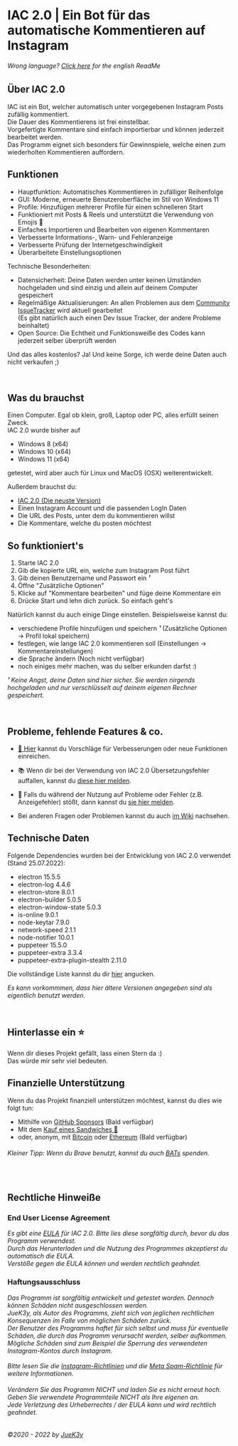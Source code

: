 # IAC 2.0 | Ein Bot für das automatische Kommentieren auf Instagram

###### _Wrong language? [Click here](README.md) for the english ReadMe_


## Über IAC 2.0
IAC ist ein Bot, welcher automatisch unter vorgegebenen Instagram Posts zufällig kommentiert.
<br>Die Dauer des Kommentierens ist frei einstellbar.
<br>Vorgefertigte Kommentare sind einfach importierbar und können jederzeit bearbeitet werden.
<br>Das Programm eignet sich besonders für Gewinnspiele, welche einen zum wiederholten Kommentieren auffordern.


## Funktionen
- Hauptfunktion: Automatisches Kommentieren in zufälliger Reihenfolge
- GUI: Moderne, erneuerte Benutzeroberfläche im Stil von Windows 11
- Profile: Hinzufügen mehrerer Profile für einen schnelleren Start
- Funktioniert mit Posts & Reels und unterstützt die Verwendung von Emojis 🥳
- Einfaches Importieren und Bearbeiten von eigenen Kommentaren
- Verbesserte Informations-, Warn- und Fehleranzeige
- Verbesserte Prüfung der Internetgeschwindigkeit
- Überarbeitete Einstellungsoptionen

Technische Besonderheiten:
- Datensicherheit: Deine Daten werden unter keinen Umständen hochgeladen und sind einzig und allein auf deinem Computer gespeichert
- Regelmäßige Aktualisierungen: An allen Problemen aus dem [Community IssueTracker](https://github.com/JueK3y/Instagram-automated-commenting/issues) wird aktuell gearbeitet
  <br>(Es gibt natürlich auch einen Dev Issue Tracker, der andere Probleme beinhaltet)
- Open Source: Die Echtheit und Funktionsweiße des Codes kann jederzeit selber überprüft werden

Und das alles kostenlos? Ja! Und keine Sorge, ich werde deine Daten auch nicht verkaufen ;)

<br>

## Was du brauchst
Einen Computer. Egal ob klein, groß, Laptop oder PC, alles erfüllt seinen Zweck.
<br>IAC 2.0 wurde bisher auf 
- Windows 8 (x64)
- Windows 10 (x64)
- Windows 11 (x64)

getestet, wird aber auch für Linux und MacOS (OSX) weiterentwickelt.

Außerdem brauchst du:
- [IAC 2.0 (Die neuste Version)](https://github.com/JueK3y/Instagram-automated-commenting/releases/latest)
- Einen Instagram Account und die passenden LogIn Daten
- Die URL des Posts, unter dem du kommentieren willst
- Die Kommentare, welche du posten möchtest


## So funktioniert's
1. Starte IAC 2.0
2. Gib die kopierte URL ein, welche zum Instagram Post führt
3. Gib deinen Benutzername und Passwort ein _¹_
4. Öffne "Zusätzliche Optionen"
5. Klicke auf "Kommentare bearbeiten" und füge deine Kommentare ein
6. Drücke Start und lehn dich zurück. So einfach geht's


Natürlich kannst du auch einige Dinge einstellen.
Beispielsweise kannst du:
- verschiedene Profile hinzufügen und speichern _¹_ (Zusätzliche Optionen -> Profil lokal speichern) 
- festlegen, wie lange IAC 2.0 kommentieren soll (Einstellungen -> Kommentareinstellungen)
- die Sprache ändern (Noch nicht verfügbar)
- noch einiges mehr machen, was du selber erkunden darfst :)

_¹ Keine Angst, deine Daten sind hier sicher. Sie werden nirgends hochgeladen und nur verschlüsselt auf deinem eigenen Rechner gespeichert._

<br>

## Probleme, fehlende Features & co.

- [🚀 Hier](https://github.com/JueK3y/Instagram-automated-commenting/issues/new?assignees=JueK3y-Prv&labels=Enhancement%2C+New+request&template=Feature_Request.yml) kannst du Vorschläge für Verbesserungen oder neue Funktionen einreichen.
- 📚 Wenn dir bei der Verwendung von IAC 2.0 Übersetzungsfehler auffallen, kannst du [diese hier melden](https://github.com/JueK3y/Instagram-automated-commenting/issues/new?assignees=JueK3y-Prv&labels=Translation%2C+New+request&template=Translation_Error.yml).
- 🐛 Falls du während der Nutzung auf Probleme oder Fehler (z.B. Anzeigefehler) stößt, dann kannst du [sie hier melden](https://github.com/JueK3y/Instagram-automated-commenting/issues/new?assignees=JueK3y-Prv&labels=Bug%2C+New+request&template=Bug_Report.yml).

- Bei anderen Fragen oder Problemen kannst du auch [im Wiki](https://github.com/JueK3y/Instagram-automated-commenting/wiki) nachsehen.


## Technische Daten
Folgende Dependencies wurden bei der Entwicklung von IAC 2.0 verwendet (Stand 25.07.2022):

- electron 15.5.5
- electron-log 4.4.6
- electron-store 8.0.1
- electron-builder 5.0.5
- electron-window-state 5.0.3
- is-online 9.0.1
- node-keytar 7.9.0
- network-speed 2.1.1
- node-notifier 10.0.1
- puppeteer 15.5.0
- puppeteer-extra 3.3.4
- puppeteer-extra-plugin-stealth 2.11.0

Die vollständige Liste kannst du dir [hier](https://github.com/JueK3y/Instagram-automated-commenting/network/dependencies) angucken.

_Es kann vorkommmen, dass hier ältere Versionen angegeben sind als eigentlich benutzt werden._

<br>

## Hinterlasse ein ⭐
Wenn dir dieses Projekt gefällt, lass einen Stern da :)
<br>Das würde mir sehr viel bedeuten.


## Finanzielle Unterstützung
Wenn du das Projekt finanziell unterstützen möchtest, kannst du dies wie folgt tun:
- Mithilfe von [GitHub Sponsors]() (Bald verfügbar)
- Mit dem [Kauf eines Sandwiches 🌮](https://www.buymeacoffee.com/juek3y)
- oder, anonym, mit [Bitcoin]() oder [Ethereum]() (Bald verfügbar)

###### Kleiner Tipp: Wenn du Brave benutzt, kannst du auch [BATs](https://basicattentiontoken.org/de/) spenden.

<br>

## Rechtliche Hinweiße
### End User License Agreement
_Es gibt eine [EULA](LICENSE.md) für IAC 2.0. Bitte lies diese sorgfältig durch, bevor du das Programm verwendest.<br>Durch das Herunterladen und die Nutzung des Programmes akzeptierst du automatisch die EULA.<br>Verstöße gegen die EULA können und werden rechtlich geahndet._


### Haftungsausschluss
_Das Programm ist sorgfältig entwickelt und getestet worden. Dennoch können Schäden nicht ausgeschlossen werden.<br>JueK3y, als Autor des Programms, zieht sich von jeglichen rechtlichen Konsequenzen im Falle von möglichen Schäden zurück.<br>Der Benutzer des Programms haftet für sich selbst und muss für eventuelle Schäden, die durch das Programm verursacht werden, selber aufkommen.<br>Mögliche Schäden sind zum Beispiel die Sperrung des verwendeten Instagram-Kontos durch Instagram.<br><br>Bitte lesen Sie die [Instagram-Richtlinien](https://help.instagram.com/477434105621119/Instagram) und die [Meta Spam-Richtlinie](https://transparency.fb.com/policies/community-standards/spam/) für weitere Informationen._

###### _Verändern Sie das Programm NICHT und laden Sie es nicht erneut hoch.<br>Geben Sie verwendete Programmteile NICHT als Ihre eigenen an.<br>Jede Verletzung des Urheberrechts / der EULA kann und wird rechtlich geahndet._


_©2020 - 2022 by [JueK3y](https://juek3y.com)_
